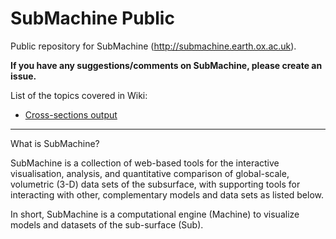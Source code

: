 # SubMachine Public

Public repository for SubMachine (http://submachine.earth.ox.ac.uk).

**If you have any suggestions/comments on SubMachine, please create an issue.**

List of the topics covered in Wiki:

- [Cross-sections output](https://github.com/kasra-hosseini/SubMachine_Public/wiki/Cross-sections-output)

---

What is SubMachine?

SubMachine is a collection of web-based tools for the interactive visualisation, analysis, and quantitative comparison of global-scale, volumetric (3-D) data sets of the subsurface, with supporting tools for interacting with other, complementary models and data sets as listed below.

In short, SubMachine is a computational engine (Machine) to visualize models and datasets of the sub-surface (Sub). 


